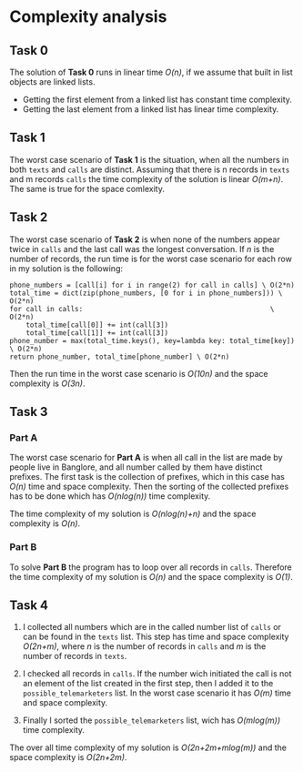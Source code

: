 # Complexity analysis

## Task 0

The solution of **Task 0** runs in linear time *O(n)*, if we assume that built in list objects are linked lists.

- Getting the first element from a linked list has constant time complexity.
- Getting the last element from a linked list has linear time complexity.

## Task 1

The worst case scenario of **Task 1** is the situation, when all the numbers in both `texts` and `calls` are distinct. Assuming that there is n records in `texts` and m records `calls` the time complexity of the solution is linear *O(m+n)*. The same is true for the space comlexity.

## Task 2

The worst case scenario of **Task 2** is when none of the numbers appear twice in `calls` and the last call was the longest conversation. If *n* is the number of records, the run time is for the worst case scenario for each row in my solution is the following:
```
phone_numbers = [call[i] for i in range(2) for call in calls] \ O(2*n)
total_time = dict(zip(phone_numbers, [0 for i in phone_numbers])) \ O(2*n)
for call in calls:                                              \ O(2*n)
    total_time[call[0]] += int(call[3])
    total_time[call[1]] += int(call[3])
phone_number = max(total_time.keys(), key=lambda key: total_time[key]) \ O(2*n)
return phone_number, total_time[phone_number] \ O(2*n)
```
Then the run time in the worst case scenario is *O(10n)* and the space complexity is *O(3n)*.

## Task 3

### Part A

The worst case scenario for **Part A** is when all call in the list are made by people live in Banglore, and all number called by them have distinct prefixes. The first task is the collection of prefixes, which in this case has *O(n)* time and space complexity. Then the sorting of the collected prefixes has to be done which has *O(nlog(n))* time complexity.

The time complexity of my solution is *O(nlog(n)+n)* and the space complexity is *O(n)*.

### Part B

To solve **Part B** the program has to loop over all records in `calls`.
Therefore the time complexity of my solution is *O(n)* and the space complexity is *O(1)*.

## Task 4

1. I collected all numbers which are in the called number list of `calls` or can be found in the `texts` list. This step has time and space complexity *O(2n+m)*, where *n* is the number of records in `calls` and *m* is the number of records in `texts`.

2. I checked all records in `calls`. If the number wich initiated the call is not an element of the list created in the first step, then I added it to the `possible_telemarketers` list. In the worst case scenario it has *O(m)* time and space complexity.

3. Finally I sorted the `possible_telemarketers` list, wich has *O(mlog(m))* time complexity.

The over all time complexity of my solution is *O(2n+2m+mlog(m))* and the space complexity is *O(2n+2m)*.